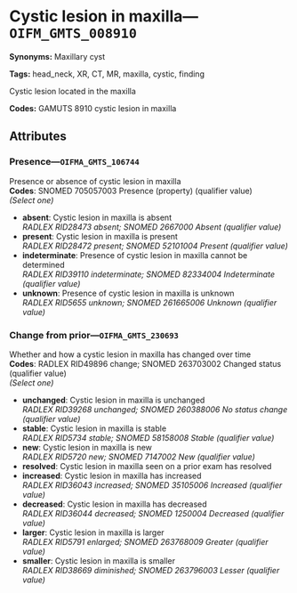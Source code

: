 # Cystic lesion in maxilla—`OIFM_GMTS_008910`

**Synonyms:** Maxillary cyst

**Tags:** head_neck, XR, CT, MR, maxilla, cystic, finding

Cystic lesion located in the maxilla

**Codes:** GAMUTS 8910 cystic lesion in maxilla

## Attributes

### Presence—`OIFMA_GMTS_106744`

Presence or absence of cystic lesion in maxilla  
**Codes**: SNOMED 705057003 Presence (property) (qualifier value)  
*(Select one)*

- **absent**: Cystic lesion in maxilla is absent  
_RADLEX RID28473 absent; SNOMED 2667000 Absent (qualifier value)_
- **present**: Cystic lesion in maxilla is present  
_RADLEX RID28472 present; SNOMED 52101004 Present (qualifier value)_
- **indeterminate**: Presence of cystic lesion in maxilla cannot be determined  
_RADLEX RID39110 indeterminate; SNOMED 82334004 Indeterminate (qualifier value)_
- **unknown**: Presence of cystic lesion in maxilla is unknown  
_RADLEX RID5655 unknown; SNOMED 261665006 Unknown (qualifier value)_

### Change from prior—`OIFMA_GMTS_230693`

Whether and how a cystic lesion in maxilla has changed over time  
**Codes**: RADLEX RID49896 change; SNOMED 263703002 Changed status (qualifier value)  
*(Select one)*

- **unchanged**: Cystic lesion in maxilla is unchanged  
_RADLEX RID39268 unchanged; SNOMED 260388006 No status change (qualifier value)_
- **stable**: Cystic lesion in maxilla is stable  
_RADLEX RID5734 stable; SNOMED 58158008 Stable (qualifier value)_
- **new**: Cystic lesion in maxilla is new  
_RADLEX RID5720 new; SNOMED 7147002 New (qualifier value)_
- **resolved**: Cystic lesion in maxilla seen on a prior exam has resolved  
- **increased**: Cystic lesion in maxilla has increased  
_RADLEX RID36043 increased; SNOMED 35105006 Increased (qualifier value)_
- **decreased**: Cystic lesion in maxilla has decreased  
_RADLEX RID36044 decreased; SNOMED 1250004 Decreased (qualifier value)_
- **larger**: Cystic lesion in maxilla is larger  
_RADLEX RID5791 enlarged; SNOMED 263768009 Greater (qualifier value)_
- **smaller**: Cystic lesion in maxilla is smaller  
_RADLEX RID38669 diminished; SNOMED 263796003 Lesser (qualifier value)_